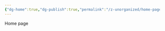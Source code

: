 ```yaml
---
{"dg-home":true,"dg-publish":true,"permalink":"/z-unorganized/home-page/","tags":["gardenEntry"],"dgPassFrontmatter":true}
---
```




Home page


